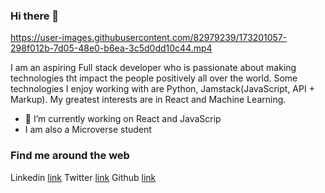 ### Hi there 👋


https://user-images.githubusercontent.com/82979239/173201057-298f012b-7d05-48e0-b6ea-3c5d0dd10c44.mp4


I am an aspiring Full stack developer who is passionate about making technologies tht impact the people positively all over the world. Some technologies I enjoy working with are Python, Jamstack(JavaScript, API + Markup). My greatest interests are in React and Machine Learning.
- 🔭 I’m currently working on React and JavaScrip
- I am also a Microverse student

### Find me around the web

Linkedin [link](https://www.linkedin.com/in/adoyo-alphonce-3362a4173/)
Twitter [link](https://twitter.com/alphonce_mobutu)
Github [link](https://github.com/tingamapuro04)

